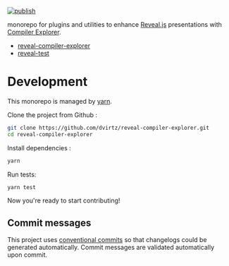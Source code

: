 [![publish](https://github.com/dvirtz/reveal-compiler-explorer/workflows/publish/badge.svg)](https://github.com/dvirtz/reveal-compiler-explorer/actions?query=workflow%3Apublish)

monorepo for plugins and utilities to enhance [Reveal.js](https://revealjs.com/) presentations with [Compiler Explorer](https://godbolt.org).

- [reveal-compiler-explorer](/packages/reveal-compiler-explorer)
- [reveal-test](/packages/reveal-test)

# Development

This monorepo is managed by [yarn](https://yarnpkg.com).

Clone the project from Github :

```sh
git clone https://github.com/dvirtz/reveal-compiler-explorer.git
cd reveal-compiler-explorer
```

Install dependencies :

```sh
yarn
```

Run tests:

```sh
yarn test
```

Now you're ready to start contributing!

## Commit messages

This project uses [conventional commits](https://conventionalcommits.org/) so that changelogs could be generated automatically. Commit messages are validated automatically upon commit. 
